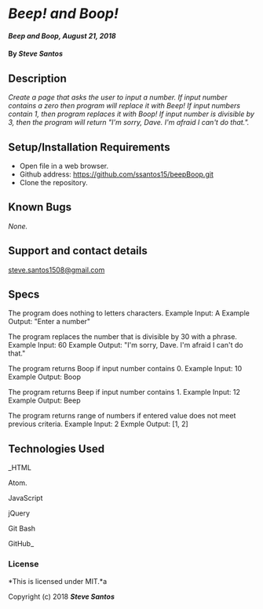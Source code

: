 # _Beep! and Boop!_

#### _Beep and Boop, August 21, 2018_

#### By _**Steve Santos**_

## Description

_Create a page that asks the user to input a number. If input number contains a zero then program will replace it with Beep!
If input numbers contain 1, then program replaces it with Boop! If input number is divisible by 3, then the program will return
"I'm sorry, Dave. I'm afraid I can't do that."._

## Setup/Installation Requirements


* Open file in a web browser.
* Github address: https://github.com/ssantos15/beepBoop.git
* Clone the repository.
## Known Bugs

_None._

## Support and contact details

steve.santos1508@gmail.com
## Specs
The program does nothing to letters characters.
Example Input: A
Example Output: "Enter a number"

The program replaces the number that is divisible by 30 with a phrase.
Example Input: 60
Example Output: "I'm sorry, Dave. I'm afraid I can't do that."

The program returns Boop if input number contains 0.
Example Input: 10
Example Output: Boop

The program returns Beep if input number contains 1.
Example Input: 12
Example Output: Beep

The program returns range of numbers if entered value does not meet previous criteria.
Example Input: 2
Exmple Output: [1, 2]



## Technologies Used

_HTML

Atom.

JavaScript

jQuery

Git Bash

GitHub_

### License

*This is licensed under MIT.*a

Copyright (c) 2018 **_Steve Santos_**
